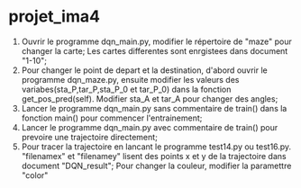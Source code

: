 # projet_ima4
1. Ouvrir le programme dqn_main.py, modifier le répertoire de "maze" pour changer la carte; Les cartes differentes sont enrgistees dans document "1-10"; <br />
2. Pour changer le point de depart et la destination, d'abord ouvrir le programme dqn_maze.py, ensuite modifier les valeurs des variabes(sta_P,tar_P,sta_P_0 et tar_P_0) dans la fonction get_pos_pred(self). Modifier sta_A et tar_A pour changer des angles;
3. Lancer le programme dqn_main.py sans commentaire de train() dans la fonction main() pour commencer l'entrainement; <br />
4. Lancer le programme dqn_main.py avec commentaire de train() pour prevoire une trajectoire directement; <br />
5. Pour tracer la trajectoire en lancant le programme test14.py ou test16.py. "filenamex" et "filenamey" lisent des points x et y de la trajectoire dans document "DQN_result"; Pour changer la couleur, modifier la paramettre "color" <br />
